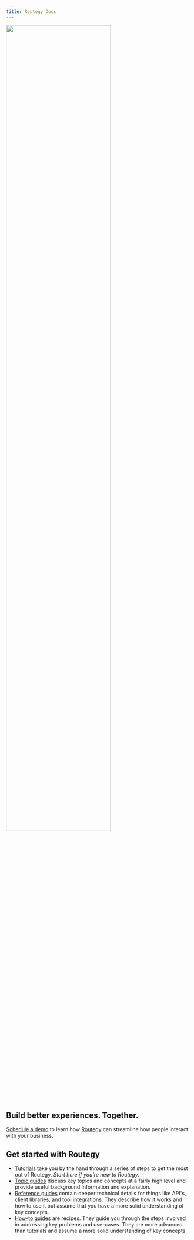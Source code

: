 ```yaml
---
title: Routegy Docs
---
```


<img style="border:none; width:75%" src="/images/routegy-wordmark-dark.svg">

## Build better experiences. Together.

[Schedule a demo](https://routegy.com/connect) to learn how [Routegy](https://routegy.com) can streamline how people interact with your business.

## Get started with Routegy

* [Tutorials](tutorial/) take you by the hand through a series of steps to get the most out of Routegy. _Start here if you’re new to Routegy._
* [Topic guides](topic/) discuss key topics and concepts at a fairly high level and provide useful background information and explanation.
* [Reference guides](reference/) contain deeper technical details for things like API's, client libraries, and tool integrations. They describe how it works and how to use it but assume that you have a more solid understanding of key concepts.
* [How-to guides](how-to/) are recipes. They guide you through the steps involved in addressing key problems and use-cases. They are more advanced than tutorials and assume a more solid understanding of key concepts.
